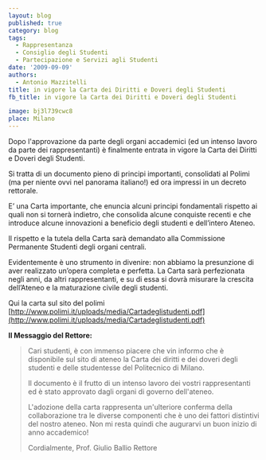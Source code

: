 ```yaml
---
layout: blog
published: true
category: blog
tags:
  - Rappresentanza
  - Consiglio degli Studenti
  - Partecipazione e Servizi agli Studenti
date: '2009-09-09'
authors:
  - Antonio Mazzitelli
title: in vigore la Carta dei Diritti e Doveri degli Studenti
fb_title: in vigore la Carta dei Diritti e Doveri degli Studenti

image: bj3l739cwc8
place: Milano
---
```


Dopo l'approvazione da parte degli organi accademici (ed un intenso lavoro da parte dei rappresentanti) è finalmente entrata in vigore la Carta dei Diritti e Doveri degli Studenti.

Si tratta di un documento pieno di principi importanti, consolidati al Polimi (ma per niente ovvi nel panorama italiano!) ed ora impressi in un decreto rettorale.

E’ una Carta importante, che enuncia alcuni principi fondamentali rispetto ai quali non si tornerà indietro, che consolida alcune conquiste recenti e che introduce alcune innovazioni a beneficio degli studenti e dell’intero Ateneo.

Il rispetto e la tutela della Carta sarà demandato alla Commissione Permanente Studenti degli organi centrali.

Evidentemente è uno strumento in divenire: non abbiamo la presunzione di aver realizzato un’opera completa e perfetta. La Carta sarà perfezionata negli anni, da altri rappresentanti, e su di essa si dovrà misurare la crescita dell’Ateneo e la maturazione civile degli studenti.

Qui la carta sul sito del polimi [http://www.polimi.it/uploads/media/Cartadeglistudenti.pdf](http://www.polimi.it/uploads/media/Cartadeglistudenti.pdf)

**Il Messaggio del Rettore:**

> Cari studenti, è con immenso piacere che vin informo che è disponibile sul sito di ateneo la Carta dei diritti e dei doveri degli studenti e delle studentesse del Politecnico di Milano.
> 
> Il documento è il frutto di un intenso lavoro dei vostri rappresentanti ed è stato approvato dagli organi di governo dell'ateneo.
> 
> L'adozione della carta rappresenta un'ulteriore conferma della collaborazione tra le diverse componenti che è uno dei fattori distintivi del nostro ateneo. Non mi resta quindi che augurarvi un buon inizio di anno accademico!
> 
> Cordialmente, Prof. Giulio Ballio Rettore
